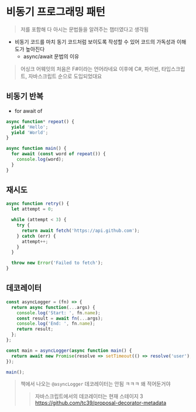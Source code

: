 # 비동기 프로그래밍 패턴

> 저를 포함해 다 아시는 문법들을 알려주는 챕터였다고 생각됨

- 비동기 코드를 마치 동기 코드처럼 보이도록 작성할 수 있어 코드의 가독성과 이해도가 높아진다
  - async/await 문법의 이유

> 어싱크 어웨잇의 처음은 F#이라는 언어라네요
> 이후에 C#, 파이썬, 타입스크립트, 자바스크립트 순으로 도입되었대요

## 비동기 반복

- for await of

```js
async function* repeat() {
  yield 'Hello';
  yield 'World';
}

async function main() {
  for await (const word of repeat()) {
    console.log(word);
  }
}
```

## 재시도

```js
async function retry() {
  let attempt = 0;

  while (attempt < 3) {
    try {
      return await fetch('https://api.github.com');
    } catch (err) {
      attempt++;
    }
  }

  throw new Error('Failed to fetch');
}
```

## 데코레이터

```js
const asyncLogger = (fn) => {
  return async function(...args) {
    console.log('Start: ', fn.name);
    const result = await fn(...args);
    console.log('End: ', fn.name);
    return result;
  };
};

const main = asyncLogger(async function main() {
  return await new Promise(resolve => setTimeout(() => resolve('user'), 1000));
});

main();
```

> 책에서 나오는 `@asyncLogger` 데코레이터는 안됨 ㅋㅋㅋ 왜 적어둔거야
> > 자바스크립트에서의 데코레이터는 현재 스테이지 3
> > https://github.com/tc39/proposal-decorator-metadata
